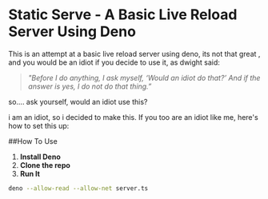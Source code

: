 # Static Serve - A Basic Live Reload Server Using Deno

This is an attempt at a basic live reload server using deno, its not that great , and you would be an idiot if you decide to use it, as dwight said:
> *"Before I do anything, I ask myself, ‘Would an idiot do that?’ And if the answer is yes, I do not do that thing.”*

so.... ask yourself, would an idiot use this?

i am an idiot, so i decided to make this. If you too are an idiot like me, here's how to set this up:

##How To Use

1. **Install Deno**
2. **Clone the repo**
3. **Run It**
```sh
deno --allow-read --allow-net server.ts
```
